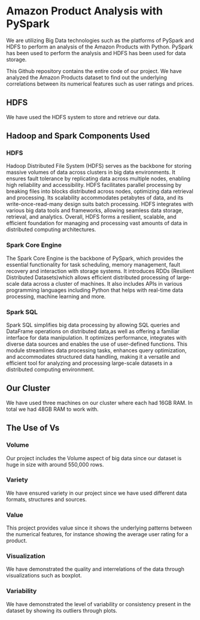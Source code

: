 # Amazon Product Analysis with PySpark
We are utilizing Big Data technologies such as the platforms of PySpark and HDFS to perform an analysis of the Amazon Products with Python. PySpark has been used to perform the analysis and HDFS has been used for data storage.

This Github repository contains the entire code of our project. We have analyzed the Amazon Products dataset to find out the  underlying correlations between its numerical features such as user ratings and prices. 

## HDFS
We have used the HDFS system to store and retrieve our data.

## Hadoop and Spark Components Used
### HDFS
Hadoop Distributed File System (HDFS) serves as the backbone for storing massive volumes of data across clusters in big data environments. It ensures fault tolerance by replicating data across multiple nodes, enabling high reliability and accessibility. HDFS facilitates parallel processing by breaking files into blocks distributed across nodes, optimizing data retrieval and processing. Its scalability accommodates petabytes of data, and its write-once-read-many design suits batch processing. HDFS integrates with various big data tools and frameworks, allowing seamless data storage, retrieval, and analytics. Overall, HDFS forms a resilient, scalable, and efficient foundation for managing and processing vast amounts of data in distributed computing architectures.
### Spark Core Engine
The Spark Core Engine is the backbone of PySpark, which provides the essential functionality for task scheduling, memory management, fault recovery and interaction with storage systems. It introduces RDDs (Resilient Distributed Datasets)which allows efficient distributed processing of large-scale data across a cluster of machines. It also includes APIs in various programming languages including Python that helps with real-time data processing, machine learning and more.
### Spark SQL
Spark SQL simplifies big data processing by allowing SQL queries and DataFrame operations on distributed data,as well as offering a familiar interface for data manipulation. It optimizes performance, integrates with diverse data sources and enables the use of user-defined functions. This module streamlines data processing tasks, enhances query optimization, and accommodates structured data handling, making it a versatile and efficient tool for analyzing and processing large-scale datasets in a distributed computing environment.

## Our Cluster
We have used three machines on our cluster where each had 16GB RAM. In total we had 48GB RAM to work with.

## The Use of Vs 
### Volume
Our project includes the Volume aspect of big data since our dataset is huge in size with around 550,000 rows.
### Variety
We have ensured variety in our project since we have used different data formats, structures and sources.
### Value
This project provides value since it shows the underlying patterns between the numerical features, for instance showing the average user rating for a product.
### Visualization
We have demonstrated the quality and interrelations of the data through visualizations such as boxplot.
### Variability
We have demonstrated the level of variability or consistency present in the dataset by showing its outliers through plots.

